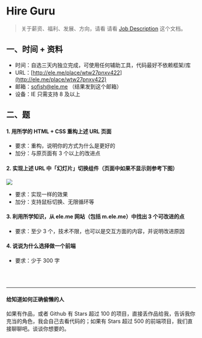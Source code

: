 # Hire Guru

> 关于薪资、福利、发展、方向，请看 请看 [Job Description](job-description.md) 这个文档。

## 一、时间 + 资料

- 时间：自选三天内独立完成，可使用任何辅助工具，代码最好不依赖框架/库
- URL：[http://ele.me/place/wtw27pnxv422](http://ele.me/place/wtw27pnxv422)
- 邮箱：sofish@ele.me （结果发到这个邮箱）
- 设备：IE 只需支持 8 及以上

## 二、题

#### 1. 用所学的 HTML + CSS 重构上述 URL 页面

- 要求：重构，说明你的方式为什么是更好的
- 加分：与原页面有 3 个以上的改进点


#### 2. 实现上述 URL 中「幻灯片」切换组件（页面中如果不显示则参考下图）

![](http://ww3.sinaimg.cn/large/61b90cbegw1ei0myxvsv0j21j205egof.jpg)
- 要求：实现一样的效果
- 加分：支持鼠标切换、无限循环等


#### 3. 利用所学知识，从 ele.me 网站（包括 m.ele.me）中找出 3 个可改进的点
- 要求：至少 3 个，技术不限，也可以是交互方面的内容，并说明改进原因


#### 4. 说说为什么选择做一个前端
- 要求：少于 300 字



<br>
<br>

---------------------------
#### 给知道如何正确偷懒的人

如果有作品，或者 Github 有 Stars 超过 100 的项目，直接丢作品给我，告诉我你充当的角色，我会自己去看代码的；如果有 Stars 超过 500 的前端项目，我们直接聊聊吧。谈谈你想要的。
